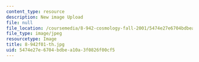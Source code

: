 ```yaml
---
content_type: resource
description: New image Upload
file: null
file_location: /coursemedia/8-942-cosmology-fall-2001/5474e27e6704bdbea10a3f0826f00cf5_8-942f01-th.jpg
file_type: image/jpeg
resourcetype: Image
title: 8-942f01-th.jpg
uid: 5474e27e-6704-bdbe-a10a-3f0826f00cf5
---
```

